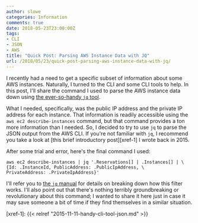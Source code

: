 ```yaml
---
author: slowe
categories: Information
comments: true
date: 2018-05-23T23:00:00Z
tags:
- CLI
- JSON
- AWS
title: "Quick Post: Parsing AWS Instance Data with JQ"
url: /2018/05/23/quick-post-parsing-aws-instance-data-with-jq/
---
```


I recently had a need to get a specific subset of information about some AWS instances. Naturally, I turned to the CLI and some CLI tools to help. In this post, I'll share the command I used to parse the AWS instance data down using [the ever-so-handy `jq` tool][link-1].<!--more-->

What I needed, specifically, was the public IP address and the private IP address for each instance. That information is readily accessible using the `aws ec2 describe-instances` command, but that command provides a ton more information than I needed. So, I decided to try to use `jq` to parse the JSON output from the AWS CLI. If you're not familiar with `jq`, I recommend you take a look at [this brief introductory post][xref-1] I wrote back in 2015.

After some trial and error, here's the final command I used:

```shell
aws ec2 describe-instances | jq '.Reservations[] | .Instances[] | \
{Id: .InstanceId, PublicAddress: .PublicIpAddress, \
PrivateAddress: .PrivateIpAddress}'
```

I'll refer you to [the `jq` manual][link-2] for details on breaking down how this filter works. I'll also point out that there's nothing terribly groundbreaking or revolutionary about this command; I wanted to share it here just in case it may save someone a bit of time if they find themselves in a similar situation.

[link-1]: https://stedolan.github.io/jq/
[link-2]: https://stedolan.github.io/jq/manual/v1.5/
[xref-1]: {{< relref "2015-11-11-handy-cli-tool-json.md" >}}
